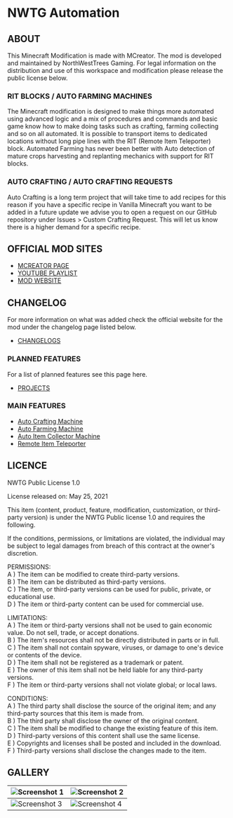 # NWTG Automation

## ABOUT
This Minecraft Modification is made with MCreator. The mod is developed and maintained by NorthWestTrees Gaming. For legal information on the distribution and use of this workspace and modification please release the public license below.
    
### RIT BLOCKS / AUTO FARMING MACHINES
The Minecraft modification is designed to make things more automated using advanced logic and a mix of procedures and commands and basic game know how to make doing tasks such as crafting, farming collecting and so on all automated. It is possible to transport items to dedicated locations without long pipe lines with the RIT (Remote Item Teleporter) block. Automated Farming has never been better with Auto detection of mature crops harvesting and replanting mechanics with support for RIT blocks.
    
### AUTO CRAFTING / AUTO CRAFTING REQUESTS
Auto Crafting is a long term project that will take time to add recipes for this reason if you have a specific recipe in Vanilla Minecraft you want to be added in a future update we advise you to open a request on our GitHub repository under Issues > Custom Crafting Request. This will let us know there is a higher demand for a specific recipe.

## OFFICIAL MOD SITES
- [MCREATOR PAGE](https://mcreator.net/modification/76920/nwtg-automation)
- [YOUTUBE PLAYLIST](https://www.youtube.com/watch?v=2eLalSnOnHo&list=PL5k7swYOU_yRoly-cK7T7JaSgWH054kxd&ab_channel=NorthWestTreesGaming)
- [MOD WEBSITE](https://northwesttrees-gaming.github.io/minecraft-mods/nwtg-automation/nwtg-automation.html)

## CHANGELOG
For more information on what was added check the official website for the mod under the changelog page listed below.
- [CHANGELOGS](https://northwesttrees-gaming.github.io/mods/nwtg-automation/changelogs.html)

### PLANNED FEATURES
For a list of planned features see this page here.
- [PROJECTS](https://github.com/northwesttrees-gaming/NWTG-Automation/projects/2)

### MAIN FEATURES
- [Auto Crafting Machine](https://github.com/northwesttrees-gaming/NWTG-Automation/wiki/Auto-Crafting-Machine)
- [Auto Farming Machine](https://github.com/northwesttrees-gaming/NWTG-Automation/wiki/Auto-Farming-Machine)
- [Auto Item Collector Machine](https://github.com/northwesttrees-gaming/NWTG-Automation/wiki/Auto-Item-Collector-Machine)
- [Remote Item Teleporter](https://github.com/northwesttrees-gaming/NWTG-Automation/wiki/Remote-Item-Teleporter-Machine)

## LICENCE
NWTG Public License 1.0

License released on: May 25, 2021

This item (content, product, feature, modification, customization, or third-party version) is under the NWTG Public license 1.0 and requires the following.

If the conditions, permissions, or limitations are violated, the individual may be subject to legal damages from breach of this contract at the owner's discretion.

PERMISSIONS:    
A ) The item can be modified to create third-party versions.    
B ) The item can be distributed as third-party versions.    
C ) The item, or third-party versions can be used for public, private, or educational use.    
D ) The item or third-party content can be used for commercial use.    

LIMITATIONS:    
A ) The item or third-party versions shall not be used to gain economic value. Do not sell, trade, or accept donations.    
B ) The item's resources shall not be directly distributed in parts or in full.    
C ) The item shall not contain spyware, viruses, or damage to one's device or contents of the device.    
D ) The item shall not be registered as a trademark or patent.    
E ) The owner of this item shall not be held liable for any third-party versions.    
F ) The item or third-party versions shall not violate global; or local laws.    

CONDITIONS:    
A ) The third party shall disclose the source of the original item; and any third-party sources that this item is made from.    
B ) The third party shall disclose the owner of the original content.    
C ) The item shall be modified to change the existing feature of this item.    
D ) Third-party versions of this content shall use the same license.    
E ) Copyrights and licenses shall be posted and included in the download.    
F ) Third-party versions shall disclose the changes made to the item.    

## GALLERY
| ![Screenshot 1](https://i.imgur.com/djDCGn3.png) | ![Screenshot 2](https://i.imgur.com/9lSsTqV.png) |
| --- | --- |
| ![Screenshot 3](https://i.imgur.com/FeNConG.png) | ![Screenshot 4](https://i.imgur.com/9Ne3whO.png) |
